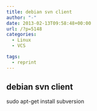 ```yaml
---
title: debian svn client
author: "-"
date: 2013-02-13T09:58:48+00:00
url: /?p=5148
categories:
  - Linux
  - VCS

tags:
  - reprint
---
```

## debian svn client
sudo apt-get install subversion